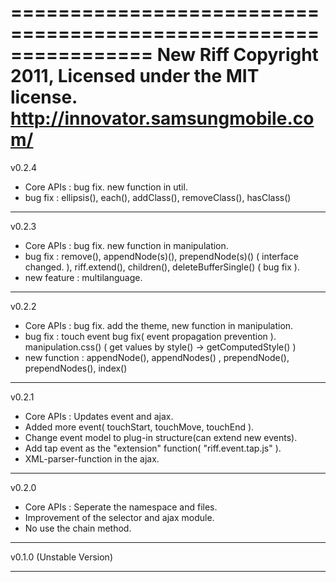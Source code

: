 ================================================================
New Riff 
Copyright 2011, Licensed under the MIT license.
http://innovator.samsungmobile.com/
================================================================

v0.2.4

- Core APIs : bug fix. new function in util.
- bug fix : ellipsis(), each(), addClass(), removeClass(), hasClass()

----------------------------------------------------------------

v0.2.3

- Core APIs : bug fix. new function in manipulation. 
- bug fix : remove(), appendNode(s)(), prependNode(s)() ( interface changed. ), riff.extend(), children(), deleteBufferSingle() ( bug fix ).
- new feature : multilanguage.

----------------------------------------------------------------

v0.2.2

- Core APIs : bug fix. add the theme, new function in manipulation. 
- bug fix : touch event bug fix( event propagation prevention ). manipulation.css() ( get values by style() -> getComputedStyle() )
- new function : appendNode(), appendNodes() , prependNode(), prependNodes(), index() 

----------------------------------------------------------------

v0.2.1

- Core APIs : Updates event and ajax.
- Added more event( touchStart, touchMove, touchEnd ).
- Change event model to plug-in structure(can extend new events).
- Add tap event as the "extension" function( "riff.event.tap.js" ).
- XML-parser-function in the ajax.

----------------------------------------------------------------

v0.2.0


- Core APIs : Seperate the namespace and files.
- Improvement of the selector and ajax module.
- No use the chain method.


----------------------------------------------------------------

v0.1.0 (Unstable Version)

----------------------------------------------------------------
